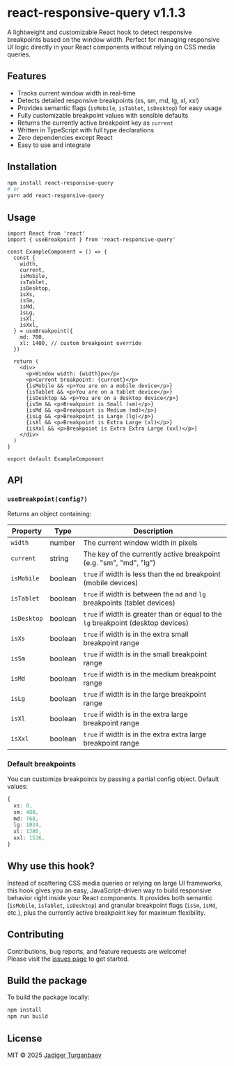 
# react-responsive-query v1.1.3

A lightweight and customizable React hook to detect responsive breakpoints based on the window width. Perfect for managing responsive UI logic directly in your React components without relying on CSS media queries.

## Features

- Tracks current window width in real-time
- Detects detailed responsive breakpoints (xs, sm, md, lg, xl, xxl)
- Provides semantic flags (`isMobile`, `isTablet`, `isDesktop`) for easy usage
- Fully customizable breakpoint values with sensible defaults
- Returns the currently active breakpoint key as `current`
- Written in TypeScript with full type declarations
- Zero dependencies except React
- Easy to use and integrate

## Installation

```bash
npm install react-responsive-query
# or
yarn add react-responsive-query
```

## Usage

```tsx
import React from 'react'
import { useBreakpoint } from 'react-responsive-query'

const ExampleComponent = () => {
  const {
    width,
    current,
    isMobile,
    isTablet,
    isDesktop,
    isXs,
    isSm,
    isMd,
    isLg,
    isXl,
    isXxl,
  } = useBreakpoint({
    md: 700,
    xl: 1400, // custom breakpoint override
  })

  return (
    <div>
      <p>Window width: {width}px</p>
      <p>Current breakpoint: {current}</p>
      {isMobile && <p>You are on a mobile device</p>}
      {isTablet && <p>You are on a tablet device</p>}
      {isDesktop && <p>You are on a desktop device</p>}
      {isSm && <p>Breakpoint is Small (sm)</p>}
      {isMd && <p>Breakpoint is Medium (md)</p>}
      {isLg && <p>Breakpoint is Large (lg)</p>}
      {isXl && <p>Breakpoint is Extra Large (xl)</p>}
      {isXxl && <p>Breakpoint is Extra Extra Large (xxl)</p>}
    </div>
  )
}

export default ExampleComponent
```

## API

### `useBreakpoint(config?)`

Returns an object containing:

| Property    | Type    | Description                                                                                   |
| ----------- | ------- | --------------------------------------------------------------------------------------------- |
| `width`     | number  | The current window width in pixels                                                          |
| `current`   | string  | The key of the currently active breakpoint (e.g. "sm", "md", "lg")                           |
| `isMobile`  | boolean | `true` if width is less than the `md` breakpoint (mobile devices)                            |
| `isTablet`  | boolean | `true` if width is between the `md` and `lg` breakpoints (tablet devices)                    |
| `isDesktop` | boolean | `true` if width is greater than or equal to the `lg` breakpoint (desktop devices)            |
| `isXs`      | boolean | `true` if width is in the extra small breakpoint range                                       |
| `isSm`      | boolean | `true` if width is in the small breakpoint range                                            |
| `isMd`      | boolean | `true` if width is in the medium breakpoint range                                           |
| `isLg`      | boolean | `true` if width is in the large breakpoint range                                            |
| `isXl`      | boolean | `true` if width is in the extra large breakpoint range                                      |
| `isXxl`     | boolean | `true` if width is in the extra extra large breakpoint range                                |

### Default breakpoints

You can customize breakpoints by passing a partial config object. Default values:

```ts
{
  xs: 0,
  sm: 480,
  md: 768,
  lg: 1024,
  xl: 1280,
  xxl: 1536,
}
```

## Why use this hook?

Instead of scattering CSS media queries or relying on large UI frameworks, this hook gives you an easy, JavaScript-driven way to build responsive behavior right inside your React components. It provides both semantic (`isMobile`, `isTablet`, `isDesktop`) and granular breakpoint flags (`isSm`, `isMd`, etc.), plus the currently active breakpoint key for maximum flexibility.

## Contributing

Contributions, bug reports, and feature requests are welcome!  
Please visit the [issues page](https://github.com/Jadiger/react-responsive-query/issues) to get started.

## Build the package

To build the package locally:

```bash
npm install
npm run build
```

## License

MIT © 2025 [Jadiger Turganbaev](https://github.com/Jadiger)
